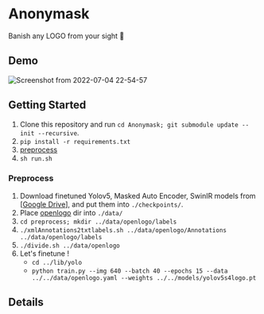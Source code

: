 # Anonymask

Banish any LOGO from your sight 👀

## Demo

![Screenshot from 2022-07-04 22-54-57](https://user-images.githubusercontent.com/51681991/177169271-b0ac2c5b-3ea5-482d-a027-018e817ccf2d.png)


## Getting Started

1. Clone this repository and run `cd Anonymask; git submodule update --init --recursive`.
2. `pip install -r requirements.txt`
3. [preprocess](#preprocess)
4. `sh run.sh`


### Preprocess

1. Download finetuned Yolov5, Masked Auto Encoder, SwinIR models from [[Google Drive](https://drive.google.com/drive/folders/1m-jA_p3aCg7G3MxJ9QH6R9cpS9mVRs9j?usp=sharing)], and put them into `./checkpoints/`.
2. Place [openlogo](https://hangsu0730.github.io/qmul-openlogo/) dir into `./data/`
3. `cd preprocess; mkdir ../data/openlogo/labels`
4. `./xmlAnnotations2txtlabels.sh ../data/openlogo/Annotations ../data/openlogo/labels`
5. `./divide.sh ../data/openlogo`
6. Let's finetune !
    - `cd ../lib/yolo`
    - `python train.py --img 640 --batch 40 --epochs 15 --data ../../data/openlogo.yaml --weights ../../models/yolov5s4logo.pt`

## Details
